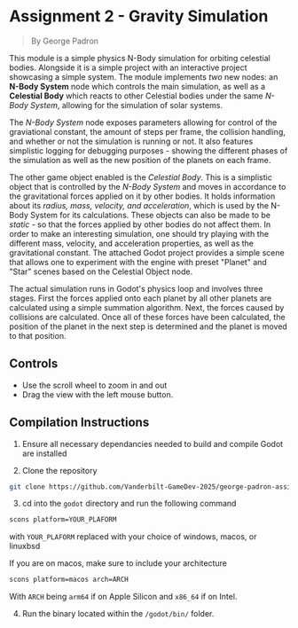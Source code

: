 # Assignment 2 - Gravity Simulation
> By George Padron

This module is a simple physics N-Body simulation for orbiting celestial bodies. Alongside it is a simple project with an interactive project showcasing a simple system. The module implements *two* new nodes: an **N-Body System** node which controls the main simulation, as well as a **Celestial Body** which reacts to other Celestial bodies under the same *N-Body System*, allowing for the simulation of solar systems.  

The *N-Body System* node exposes parameters allowing for control of the graviational constant, the amount of steps per frame, the collision handling, and whether or not the simulation is running or not. It also features simplistic logging for debugging purposes - showing the different phases of the simulation as well as the new position of the planets on each frame. 

The other game object enabled is the *Celestial Body*. This is a simplistic object that is controlled by the *N-Body System* and moves in accordance to the gravitational forces applied on it by other bodies. It holds information about its *radius, mass, velocity, and acceleration*, which is used by the N-Body System for its calculations. These objects can also be made to be *static* - so that the forces applied by other bodies do not affect them. In order to make an interesting simulation, one should try playing with the different mass, velocity, and acceleration properties, as well as the gravitational constant. The attached Godot project provides a simple scene that allows one to experiment with the engine with preset "Planet" and "Star" scenes based on the Celestial Object node.


The actual simulation runs in Godot's physics loop and involves three stages. First the forces applied onto each planet by all other planets are calculated using a simple summation algorithm. Next, the forces caused by collisions are calculated. Once all of these forces have been calculated, the position of the planet in the next step is determined and the planet is moved to that position.

## Controls 
- Use the scroll wheel to zoom in and out 
- Drag the view with the left mouse button.

## Compilation Instructions

1. Ensure all necessary dependancies needed to build and compile Godot are installed

2. Clone the repository
```bash
git clone https://github.com/Vanderbilt-GameDev-2025/george-padron-assignment2.git
```
3. cd into the `godot` directory and run the following command 

```bash 
scons platform=YOUR_PLAFORM
```
with `YOUR_PLAFORM` replaced with your choice of windows, macos, or linuxbsd

If you are on macos, make sure to include your architecture

```bash 
scons platform=macos arch=ARCH
```
With `ARCH` being `arm64` if on Apple Silicon and `x86_64` if on Intel.

4. Run the binary located within the `/godot/bin/` folder.

